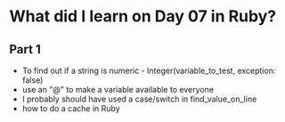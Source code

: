 # What did I learn on Day 07 in Ruby?

## Part 1
- To find out if a string is numeric - Integer(variable_to_test, exception: false)
- use an "@" to make a variable available to everyone
- I probably should have used a case/switch in find_value_on_line
- how to do a cache in Ruby

